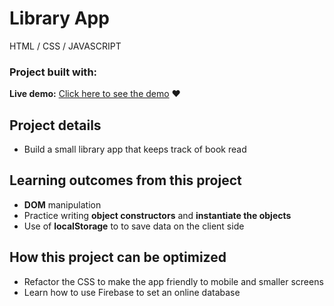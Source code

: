 # Library App

HTML / CSS / JAVASCRIPT

### Project built with:

**Live demo:** [Click here to see the demo](https://romainnm.github.io/project-library/) :heart:


## Project details
-  Build a small library app that keeps track of book read

## Learning outcomes from this project
- **DOM** manipulation
- Practice writing **object constructors** and **instantiate the objects**
- Use of **localStorage** to to save data on the client side

## How this project can be optimized
- Refactor the CSS to make the app friendly to mobile and smaller screens
- Learn how to use Firebase to set an online database
